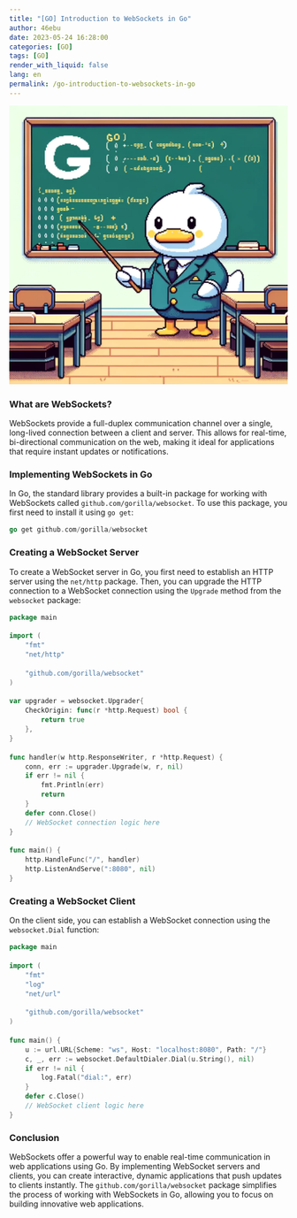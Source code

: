 ```yaml
---
title: "[GO] Introduction to WebSockets in Go"
author: 46ebu
date: 2023-05-24 16:28:00 
categories: [GO]
tags: [GO]
render_with_liquid: false
lang: en
permalink: /go-introduction-to-websockets-in-go
---
```


![Intro](/assets/img/post/go.png)
### What are WebSockets?

WebSockets provide a full-duplex communication channel over a single, long-lived connection between a client and server. This allows for real-time, bi-directional communication on the web, making it ideal for applications that require instant updates or notifications.

### Implementing WebSockets in Go

In Go, the standard library provides a built-in package for working with WebSockets called `github.com/gorilla/websocket`. To use this package, you first need to install it using `go get`:

```go
go get github.com/gorilla/websocket
```

### Creating a WebSocket Server

To create a WebSocket server in Go, you first need to establish an HTTP server using the `net/http` package. Then, you can upgrade the HTTP connection to a WebSocket connection using the `Upgrade` method from the `websocket` package:

```go
package main

import (
	"fmt"
	"net/http"

	"github.com/gorilla/websocket"
)

var upgrader = websocket.Upgrader{
	CheckOrigin: func(r *http.Request) bool {
		return true
	},
}

func handler(w http.ResponseWriter, r *http.Request) {
	conn, err := upgrader.Upgrade(w, r, nil)
	if err != nil {
		fmt.Println(err)
		return
	}
	defer conn.Close()
	// WebSocket connection logic here
}

func main() {
	http.HandleFunc("/", handler)
	http.ListenAndServe(":8080", nil)
}
```

### Creating a WebSocket Client

On the client side, you can establish a WebSocket connection using the `websocket.Dial` function:

```go
package main

import (
	"fmt"
	"log"
	"net/url"

	"github.com/gorilla/websocket"
)

func main() {
	u := url.URL{Scheme: "ws", Host: "localhost:8080", Path: "/"}
	c, _, err := websocket.DefaultDialer.Dial(u.String(), nil)
	if err != nil {
		log.Fatal("dial:", err)
	}
	defer c.Close()
	// WebSocket client logic here
}
```

### Conclusion

WebSockets offer a powerful way to enable real-time communication in web applications using Go. By implementing WebSocket servers and clients, you can create interactive, dynamic applications that push updates to clients instantly. The `github.com/gorilla/websocket` package simplifies the process of working with WebSockets in Go, allowing you to focus on building innovative web applications.